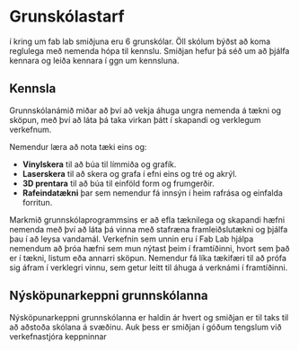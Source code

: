 # Grunskólastarf

í kring um fab lab smiðjuna eru 6 grunskólar. Öll skólum býðst að koma reglulega með nemenda hópa til kennslu.
Smiðjan hefur þá séð um að þjálfa kennara og leiða kennara í ggn um kennsluna.

## Kennsla

Grunnskólanámið miðar að því að vekja áhuga ungra nemenda á tækni og sköpun, með því að láta þá taka virkan þátt í skapandi og verklegum verkefnum.

Nemendur læra að nota tæki eins og:

- **Vinylskera** til að búa til límmiða og grafík.
- **Laserskera** til að skera og grafa í efni eins og tré og akrýl.
- **3D prentara** til að búa til einföld form og frumgerðir.
- **Rafeindatækni** þar sem nemendur fá innsýn í heim rafrása og einfalda forritun.
  
Markmið grunnskólaprogrammsins er að efla tæknilega og skapandi hæfni nemenda með því að láta þá vinna með stafræna framleiðslutækni og þjálfa þau í að leysa vandamál. Verkefnin sem unnin eru í Fab Lab hjálpa nemendum að þróa hæfni sem mun nýtast þeim í framtíðinni, hvort sem það er í tækni, listum eða annarri sköpun. Nemendur fá líka tækifæri til að prófa sig áfram í verklegri vinnu, sem getur leitt til áhuga á verknámi í framtíðinni.

## Nýsköpunarkeppni grunnskólanna

Nýsköpunarkeppni grunnskólanna er
haldin ár hvert og smiðjan er til taks til
að aðstoða skólana á svæðinu. Auk þess
er smiðjan í góðum tengslum við
verkefnastjóra keppninnar